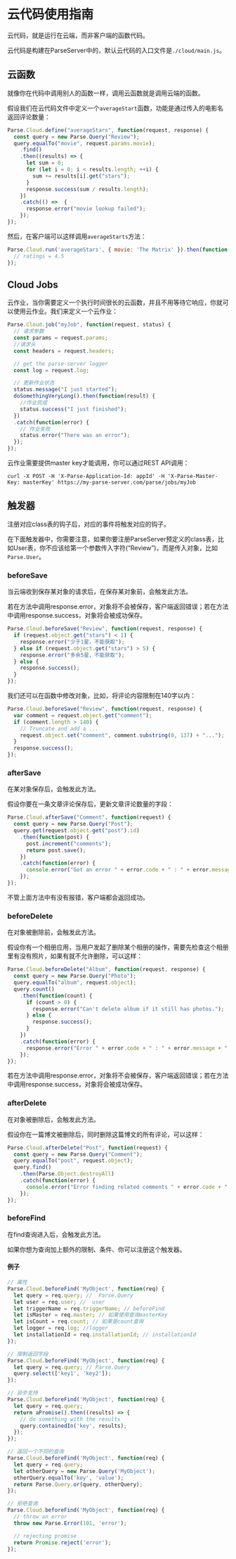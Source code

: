 # 云代码使用指南

云代码，就是运行在云端，而非客户端的函数代码。

云代码是构建在ParseServer中的，默认云代码的入口文件是`./cloud/main.js`。

## 云函数

就像你在代码中调用别人的函数一样，调用云函数就是调用云端的函数。

假设我们在云代码文件中定义一个`averageStart`函数，功能是通过传入的电影名返回评论数量：

```js
Parse.Cloud.define("averageStars", function(request, response) {
  const query = new Parse.Query("Review");
  query.equalTo("movie", request.params.movie);
    .find()
    .then((results) => {
      let sum = 0;
      for (let i = 0; i < results.length; ++i) {
        sum += results[i].get("stars");
      }
      response.success(sum / results.length);
    })
    .catch(() =>  {
      response.error("movie lookup failed");
    });
});
```

然后，在客户端可以这样调用`averageStarts`方法：

```js
Parse.Cloud.run('averageStars', { movie: 'The Matrix' }).then(function(ratings) {
  // ratings = 4.5
});
```

## Cloud Jobs

云作业，当你需要定义一个执行时间很长的云函数，并且不用等待它响应，你就可以使用云作业。我们来定义一个云作业：

```js
Parse.Cloud.job("myJob", function(request, status) {
  // 请求参数
  const params = request.params;
  //请求头
  const headers = request.headers;

  // get the parse-server logger
  const log = request.log;

  // 更新作业状态
  status.message("I just started");
  doSomethingVeryLong().then(function(result) {
    //作业完成
    status.success("I just finished");
  })
  .catch(function(error) {
    // 作业失败
    status.error("There was an error");
  });
});
```

云作业需要提供master key才能调用，你可以通过REST API调用：

```
curl -X POST -H 'X-Parse-Application-Id: appId' -H 'X-Parse-Master-Key: masterKey' https://my-parse-server.com/parse/jobs/myJob
```

## 触发器

注册对应class表的钩子后，对应的事件将触发对应的钩子。

在下面触发器中，你需要注意，如果你要注册ParseServer预定义的class表，比如User表，你不应该给第一个参数传入字符\(“Review”\)，而是传入对象，比如`Parse.User`。

### beforeSave

当云端收到保存某对象的请求后，在保存某对象前，会触发此方法。

若在方法中调用response.error，对象将不会被保存，客户端返回错误；若在方法中调用response.success，对象将会被成功保存。

```js
Parse.Cloud.beforeSave("Review", function(request, response) {
  if (request.object.get("stars") < 1) {
    response.error("少于1星，不能获取");
  } else if (request.object.get("stars") > 5) {
    response.error("多余5星，不能获取");
  } else {
    response.success();
  }
});
```

我们还可以在函数中修改对象，比如，将评论内容限制在140字以内：

```js
Parse.Cloud.beforeSave("Review", function(request, response) {
  var comment = request.object.get("comment");
  if (comment.length > 140) {
    // Truncate and add a ...
    request.object.set("comment", comment.substring(0, 137) + "...");
  }
  response.success();
});
```

### afterSave

在某对象保存后，会触发此方法。

假设你要在一条文章评论保存后，更新文章评论数量的字段：

```js
Parse.Cloud.afterSave("Comment", function(request) {
  const query = new Parse.Query("Post");
  query.get(request.object.get("post").id)
    .then(function(post) {
      post.increment("comments");
      return post.save();
    })
    .catch(function(error) {
      console.error("Got an error " + error.code + " : " + error.message);
    });
});
```

不管上面方法中有没有报错，客户端都会返回成功。

### beforeDelete

在对象被删除前，会触发此方法。

假设你有一个相册应用，当用户发起了删除某个相册的操作，需要先检查这个相册里有没有照片，如果有就不允许删除，可以这样：

```js
Parse.Cloud.beforeDelete("Album", function(request, response) {
  const query = new Parse.Query("Photo");
  query.equalTo("album", request.object);
  query.count()
    .then(function(count) {
      if (count > 0) {
        response.error("Can't delete album if it still has photos.");
      } else {
        response.success();
      }
    })
    .catch(function(error) {
      response.error("Error " + error.code + " : " + error.message + " when getting photo count.");
    });
});
```

若在方法中调用response.error，对象将不会被保存，客户端返回错误；若在方法中调用response.success，对象将会被成功保存。

### afterDelete

在对象被删除后，会触发此方法。

假设你在一篇博文被删除后，同时删除这篇博文的所有评论，可以这样：

```js
Parse.Cloud.afterDelete("Post", function(request) {
  const query = new Parse.Query("Comment");
  query.equalTo("post", request.object);
  query.find()
    .then(Parse.Object.destroyAll)
    .catch(function(error) {
      console.error("Error finding related comments " + error.code + ": " + error.message);
    });
});
```

### beforeFind

在find查询进入后，会触发此方法。

如果你想为查询加上额外的限制、条件、你可以注册这个触发器。

#### 例子

```js
// 属性
Parse.Cloud.beforeFind('MyObject', function(req) {
  let query = req.query; //  Parse.Query
  let user = req.user; //  user
  let triggerName = req.triggerName; // beforeFind
  let isMaster = req.master; // 如果使用查询masterKey
  let isCount = req.count; // 如果是count查询
  let logger = req.log; //logger
  let installationId = req.installationId; // installationId
});

// 限制返回字段
Parse.Cloud.beforeFind('MyObject', function(req) {
  let query = req.query; // Parse.Query
  query.select(['key1', 'key2']);
});

// 异步支持
Parse.Cloud.beforeFind('MyObject', function(req) {
  let query = req.query;
  return aPromise().then((results) => {
    // do something with the results
    query.containedIn('key', results);
  });
});

// 返回一个不同的查询
Parse.Cloud.beforeFind('MyObject', function(req) {
  let query = req.query;
  let otherQuery = new Parse.Query('MyObject');
  otherQuery.equalTo('key', 'value');
  return Parse.Query.or(query, otherQuery);
});

// 拒绝查询
Parse.Cloud.beforeFind('MyObject', function(req) {
  // throw an error
  throw new Parse.Error(101, 'error');

  // rejecting promise
  return Promise.reject('error');
});
```



















